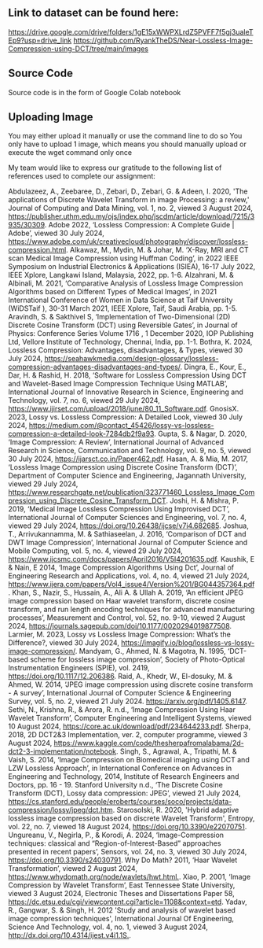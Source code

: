 Link to dataset can be found here:
----------------------------------
https://drive.google.com/drive/folders/1gE15xWWPXLrdZ5PVFF7f5gj3ualeTEp9?usp=drive_link
https://github.com/RyankTheDS/Near-Lossless-Image-Compression-using-DCT/tree/main/images

Source Code
-----------
Source code is in the form of Google Colab notebook

Uploading Image
---------------
You may either upload it manually or use the command line to do so
You only have to upload 1 image, which means you should manually upload or execute the wget command only once

My team would like to express our gratitude to the following list of references used to complete our assignment:

Abdulazeez, A., Zeebaree, D., Zebari, D., Zebari, G. & Adeen, I. 2020, 'The applications of Discrete Wavelet Transform in image Processing: a review,' Journal of Computing and Data Mining, vol. 1, no. 2, viewed 3 August 2024, <https://publisher.uthm.edu.my/ojs/index.php/jscdm/article/download/7215/3935/30309>.
Adobe 2022, ‘Lossless Compression: A Complete Guide | Adobe’, viewed 30 July 2024, <https://www.adobe.com/uk/creativecloud/photography/discover/lossless-compression.html>.
Alkawaz, M.,  Mydin, M. & Johar, M. ‘X-Ray, MRI and CT scan Medical Image Compression using Huffman Coding’, in 2022 IEEE Symposium on Industrial Electronics & Applications (ISIEA), 16-17 July 2022,  IEEE Xplore, Langkawi Island, Malaysia, 2022, pp. 1-6.
Alzahrani, M. & Albinali, M. 2021, ‘Comparative Analysis of Lossless Image Compression Algorithms based on Different Types of Medical Images’, in 2021 International Conference of Women in Data Science at Taif University (WiDSTaif ), 30-31 March 2021, IEEE Xplore, Taif, Saudi Arabia, pp. 1-5. 
Aravindh, S. & Sakthivel S, ‘Implementation of Two-Dimensional (2D) Discrete Cosine Transform (DCT) using Reversible Gates’, in Journal of Physics: Conference Series Volume 1716 , 1 December 2020, IOP Publishing Ltd, Vellore Institute of Technology, Chennai, India, pp. 1-1.
Bothra, K. 2024, Lossless Compression: Advantages, disadvantages, & Types, viewed 30 July 2024, <https://seahawkmedia.com/design-glossary/lossless-compression-advantages-disadvantages-and-types/>.
Dingra, E., Kour, E., Dar, H. & Rashid, H. 2018, ‘Software for Lossless Compression Using DCT and Wavelet-Based Image Compression Technique Using MATLAB’, International Journal of Innovative Research in Science, Engineering and Technology, vol. 7, no. 6, viewed 29 July 2024, <https://www.ijirset.com/upload/2018/june/80_11_Software.pdf>.
GnosisX. 2023, Lossy vs. Lossless Compression: A Detailed Look, viewed 30 July 2024,  <https://medium.com/@contact_45426/lossy-vs-lossless-compression-a-detailed-look-7284db2f9a93>.
Gupta, S. & Nagar, D. 2020, ‘Image Compression: A Review’, International Journal of Advanced Research in Science, Communication and Technology, vol. 9, no. 5, viewed 30 July 2024, <https://ijarsct.co.in/Paper462.pdf>.
Hasan, A. & Mia, M. 2017, ‘Lossless Image Compression using Discrete Cosine Transform (DCT)’, Department of Computer Science and Engineering, Jagannath University, viewed 29 July 2024, <https://www.researchgate.net/publication/323771460_Lossless_Image_Compression_using_Discrete_Cosine_Transform_DCT>.
Joshi, H. & Mishra, P. 2019, ‘Medical Image Lossless Compression Using Improvised DCT’, International Journal of Computer Sciences and Engineering, vol. 7, no. 4, viewed 29 July 2024, <https://doi.org/10.26438/ijcse/v7i4.682685>.
Joshua, T., Arrivukannamma, M. & Sathiaseelan, J. 2016, ‘Comparison of DCT and DWT Image Compression’, International Journal of Computer Science and Mobile Computing, vol. 5, no. 4, viewed 29 July 2024, <https://www.ijcsmc.com/docs/papers/April2016/V5I4201635.pdf>.
Kaushik, E & Nain, E 2014, ‘Image Compression Algorithms Using Dct’, Journal of Engineering Research and Applications, vol. 4, no. 4, viewed 21 July 2024, <https://www.ijera.com/papers/Vol4_issue4/Version%201/BG044357364.pdf>.
Khan, S., Nazir, S., Hussain, A., Ali A. & Ullah A. 2019, ‘An efficient JPEG image compression based on Haar wavelet transform, discrete cosine transform, and run length encoding techniques for advanced manufacturing processes’, Measurement and Control, vol. 52, no. 9-10, viewed 2 August 2024,  <https://journals.sagepub.com/doi/10.1177/0020294019877508>.
Larmier, M. 2023, Lossy vs Lossless Image Compression: What’s the Difference?,  viewed 30 July 2024, <https://imagify.io/blog/lossless-vs-lossy-image-compression/>.
Mandyam, G., Ahmed, N. & Magotra, N. 1995, ‘DCT-based scheme for lossless image compression’, Society of Photo-Optical Instrumentation Engineers (SPIE), vol. 2419, <https://doi.org/10.1117/12.206386>.
Raid, A., Khedr, W., El-dosuky, M. & Ahmed, W. 2014, ‘JPEG image compression using discrete cosine transform - A survey’, International Journal of Computer Science & Engineering Survey, vol. 5, no. 2, viewed 21 July 2024. <https://arxiv.org/pdf/1405.6147>.
Sethi, N., Krishna, R., & Arora, R. n.d., ‘Image Compression Using Haar Wavelet Transform’, Computer Engineering and Intelligent Systems, viewed 10 August 2024, <https://core.ac.uk/download/pdf/234644233.pdf>.
Sherpa, 2018, 2D DCT2&3 Implementation, ver. 2, computer programme, viewed 3 August 2024, <https://www.kaggle.com/code/thesherpafromalabama/2d-dct2-3-implementation/notebook>.
Singh, S., Agrawal, A., Tripathi, M. & Vaish, S. 2014, ‘Image Compression on Biomedical imaging using DCT and LZW Lossless Approach’, in International Conference on Advances in Engineering and Technology, 2014, Institute of Research Engineers and Doctors, pp. 16 - 19.
Stanford University n.d., ‘The Discrete Cosine Transform (DCT), Lossy data compression: JPEG’, viewed 21 July 2024,  <https://cs.stanford.edu/people/eroberts/courses/soco/projects/data-compression/lossy/jpeg/dct.htm>.
Starosolski, R. 2020,  'Hybrid adaptive lossless image compression based on discrete Wavelet Transform', Entropy, vol. 22, no. 7, viewed 18 August 2024, <https://doi.org/10.3390/e22070751>.
Ungureanu, V., Negirla, P., & Korodi, A. 2024, ‘Image-Compression techniques: classical and “Region-of-Interest-Based” approaches presented in recent papers’, Sensors, vol. 24, no. 3, viewed 30 July 2024, <https://doi.org/10.3390/s24030791>.
Why Do Math? 2011, ‘Haar Wavelet Transformation’, viewed 2 August 2024,  <https://www.whydomath.org/node/wavlets/hwt.html.>.
Xiao, P. 2001, ‘Image Compression by Wavelet Transform’,  East Tennessee State University, viewed 3 August 2024,  Electronic Theses and Dissertations Paper 58, <https://dc.etsu.edu/cgi/viewcontent.cgi?article=1108&context=etd>.
Yadav, R., Gangwar, S. & Singh, H. 2012 'Study and analysis of wavelet based image compression techniques', International Journal Of Engineering, Science And Technology, vol. 4, no. 1, viewed 3 August 2024, <http://dx.doi.org/10.4314/ijest.v4i1.1S.>.
